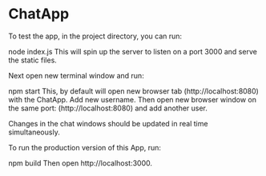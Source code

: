 # ChatApp

To test the app, in the project directory, you can run:

node index.js
This will spin up the server to listen on a port 3000 and serve the static files.

Next open new terminal window and run:

npm start
This, by default will open new browser tab (http://localhost:8080) with the ChatApp.
Add new username.
Then open new browser window on the same port: (http://localhost:8080) and add another user.

Changes in the chat windows should be updated in real time simultaneously.


To run the production version of this App, run:

npm build
Then open http://localhost:3000.
